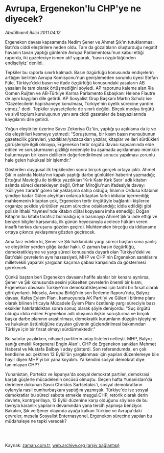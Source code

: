 # Avrupa, Ergenekon'lu CHP'ye ne diyecek?

*Abdülhamit Bilici 2011.04.12*

<td class="columnist-detail">
<p>Ergenekon davası kapsamında Nedim Şener ve Ahmet Şık'ın tutuklanması, Batı'da ciddi eleştirilere neden oldu. Tam da gözaltıların oluşturduğu negatif havanın tavan yaptığı günlerde Avrupa Parlamentosu'nun kabul ettiği raporda, iki gazeteciye ismen atıf yaparak, 'basın özgürlüğünden endişeliyiz' denildi.</p>
<p>
<div id="haberMetinDiv">
<p>Tepkiler bu raporla sınırlı kalmadı. Basın özgürlüğü konusunda endişelerin arttığını belirten Avrupa Komisyonu'nun genişlemeden sorumlu üyesi Stefan Füle, Türkiye'deki basın ve ifade özgürlüğü konusundaki yasaların AB yasaları ile tam olarak örtüşmediğini söyledi. AP raporunu kaleme alan Ria Oomen Ruijten ve AB-Türkiye Karma Parlamento Eşbaşkanı Helene Flautre de aynı kaygıları dile getirdi. AP Sosyalist Grup Başkanı Martin Schulz ise "Gazetecilerin hapishaneye konulması, Türkiye'nin üyelik sürecine yardım etmez." dedi. Tepkiler siyasetçilerle de sınırlı değildi. Birçok medya örgütü ve sivil toplum kuruluşunun yanı sıra ciddi gazeteler de başyazılarında kaygılarını dile getirdi.
<p>Yoğun eleştiriler üzerine Savcı Zekeriya Öz'ün, yaptığı şu açıklama da iç ve dış eleştirileri kesmeye yetmedi: "Soruşturma, bir kısım basın mensubunun gazetecilik görevleri, yazdıkları/yazacakları yazılar, kitaplar ve ileri sürdükleri görüşleriyle ilgili olmayıp, Ergenekon terör örgütü davası kapsamında elde edilen ve soruşturmanın gizliliği nedeniyle bu aşamada açıklanması mümkün bulunmayan bir kısım delillerin değerlendirilmesi sonucu yapılması zorunlu hale gelen hukuksal bir işlemdir."
<p>Gösterilen duygusal ilk tepkilerden sonra birçok gerçek ortaya çıktı. Ahmet Şık'ın aslında Nokta'nın kapak yaptığı darbe günlükleri haberini yazmadığı; Ertuğrul Mavioğlu ile birlikte yazdıkları 'Kırk Katır Kırk Satır' adlı kitabın aslında süreci destekleyen değil, Orhan Miroğlu'nun ifadesiyle davayı 'külliyyen zararlı' gören bir yaklaşıma sahip olduğu; İmamın Ordusu kitabının şimdiye kadar Gülen aleyhtarı onlarca kitaptan farklı iddialar içermediği; mahkemenin kitaptan çok, Ergenekon terör örgütüyle bağlantılı kişilerce organize şekilde yürütülen yazım sürecine odaklandığı; iddia edildiği gibi polisin İthaki Yayınevi'nde kitabın dijital kopyasını imha etmediği; Doğan Kitap'ın bu kitabı tarafsız bulmadığı için basmayıp Ahmet Şık'a iade ettiği ve benzeri bilgiler karşısında, ilk günün heyecanıyla acelece hüküm veren insaflı herkes duruşunu gözden geçirdi. Muhtemelen birçoğu da iddianame ortaya çıkınca yaklaşımını gözden geçirecek.
<p>Ama farz edelim ki, Şener ve Şık hakkındaki yargı süreci baştan sona yanlış ve eleştiriler yerden göğe kadar haklı. O zaman basın özgürlüğü, demokratikleşme ve yargı süreci konusunda duyarlı olan Türkiye'deki ve Batı'daki çevrelerin aynı hassasiyeti, MHP ve CHP'nin Ergenekon sanıklarını milletvekili yaparak yargıdan kaçırma çabası karşısında da göstermesi gerekecek.
<p>Çünkü baştan beri Ergenekon davasını hafife alanlar bir kenara ayrılırsa, Şener ve Şık konusunda sesini yükselten çevrelerin önemli bir kısmı, Ergenekon davasını Türkiye'nin demokratikleşmesi için tarihî bir fırsat olarak görüyorlardı. Mesela, Avrupa Birliği'nin son İlerleme Raporu'nda, Balyoz davası, Kafes Eylem Planı, kamuoyunda AK Parti'yi ve Gülen'i bitirme planı olarak bilinen İrticayla Mücadele Eylem Planı özetlenip yargı süreciyle bazı eksikler hatırlatıldıktan sonra sonuç olarak şöyle deniyordu: "Suç örgütü olduğu iddia edilen Ergenekon adlı oluşuma ilişkin soruşturma ve birçok başka darbe planının araştırılması, demokratik kurumların düzgün işleyişine ve hukukun üstünlüğüne duyulan güvenin güçlendirilmesi bakımından Türkiye için bir fırsat olmayı sürdürmektedir."
<p>Bu satırlar yazılırken, nihayet partilerin aday listeleri netleşti. MHP, Balyoz sanığı emekli Korgeneral Engin Alan'ı, CHP de Ergenekon sanıkları Mehmet Haberal ve Mustafa Balbay'ı aday gösterdi. Son referandumda, en çok kendisine acı çektiren 12 Eylül'ün yargılanması için yapılan düzenlemeye bile hayır diyen MHP'yi bir yana koyalım. Ya kendini sosyal demokrat diye tanımlayan CHP?
<p>Yunanistan, Portekiz ve İspanya'da sosyal demokrat partiler, demokrasi karşıtı güçlerle mücadelenin öncüsü olmuştu. Geçen hafta Yunanistan'da derinlere dokunan Savcı Christos Sartsetakis'i, sosyal demokratların oylarıyla nasıl cumhurbaşkanı yaptığını yazmıştık. Türkiye'de ise sosyal demokratlar bu süreci sabote etmekle meşgul.CHP, retorik olarak derin devlete, kontrgerillaya, 12 Eylül düzenine karşı olduğunu söylese de bu tavrıyla karanlık yapıların devamından yana tercih yapmışa benziyor. Bakalım, Şık ve Şener olayında ayağa kalkan Türkiye ve Avrupa'daki çevreler, mesela Sosyalist Enternasyonel, Ergenekon sürecine yapılan bu müdahaleye ne tepki verecek? </p></p></p></p></p></p></p></div>
</p>


<p><br>
		 </br></p></td>

Kaynak: [zaman.com.tr](http://zaman.com.tr/yazar.do?yazino=1120409), [web.archive.org (arşiv bağlantısı)](http://web.archive.org/web/20110417004930/http://www.zaman.com.tr:80/yazar.do?yazino=1120409)
